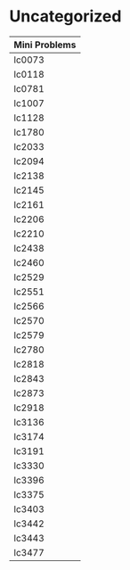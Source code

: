 # Uncategorized

| Mini Problems |
| ------------- |
| lc0073        |
| lc0118        |
| lc0781        |
| lc1007        |
| lc1128        |
| lc1780        |
| lc2033        |
| lc2094        |
| lc2138        |
| lc2145        |
| lc2161        |
| lc2206        |
| lc2210        |
| lc2438        |
| lc2460        |
| lc2529        |
| lc2551        |
| lc2566        |
| lc2570        |
| lc2579        |
| lc2780        |
| lc2818        |
| lc2843        |
| lc2873        |
| lc2918        |
| lc3136        |
| lc3174        |
| lc3191        |
| lc3330        |
| lc3396        |
| lc3375        |
| lc3403        |
| lc3442        |
| lc3443        |
| lc3477        |

